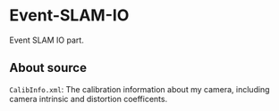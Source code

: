 # Event-SLAM-IO
Event SLAM IO part.
## About source
`CalibInfo.xml`: The calibration information about my camera, including camera intrinsic and distortion coefficents.



